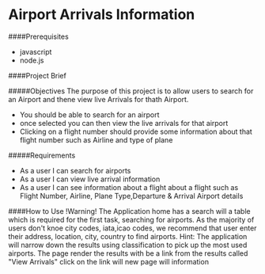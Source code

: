 # Airport Arrivals Information



####Prerequisites 
* javascript
* node.js

####Project Brief

#####Objectives
The purpose of this project is to allow users to search for an Airport and thene view live  Arrivals for thath Airport.
* You should be able to search for an airport
* once selected you can then view the live arrivals for that airport
* Clicking on a flight number should provide some information about that flight number such as Airline and type of plane


#####Requirements
* As a user I can search for airports
* As a user I can view live arrival information
* As a user I can see information about a flight about a flight such as  Flight Number, Airline, Plane Type,Departure & Arrival Airport details

####How to Use
!Warning!
The Application home has a search will a table which is required for the first task, searching for airports. As the majority of users don't knoe city codes, iata,icao codes, we recommend that user enter their address, location, city, country to find airports. Hint: The application will narrow down the results using classification to pick up the most used airports. The page render the results with  be a link from the results called "View Arrivals"  click on the link will  new page will information

